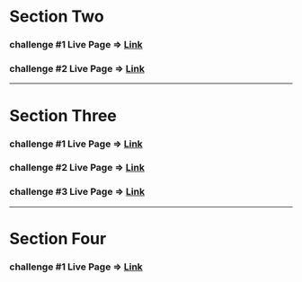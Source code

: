 # Section Two

### challenge #1 Live Page => [Link](https://section-two-challenge-one.netlify.app/)

### challenge #2 Live Page => [Link](https://section-two-challenge-two.netlify.app/)

---

# Section Three

### challenge #1 Live Page => [Link](https://section-three-challenge-one.netlify.app/)

### challenge #2 Live Page => [Link](https://section-three-challenge-two.netlify.app/)

### challenge #3 Live Page => [Link](https://section-three-challenge-three.netlify.app/)

---

# Section Four

### challenge #1 Live Page => [Link](https://section-four-challenge-one.netlify.app/)
